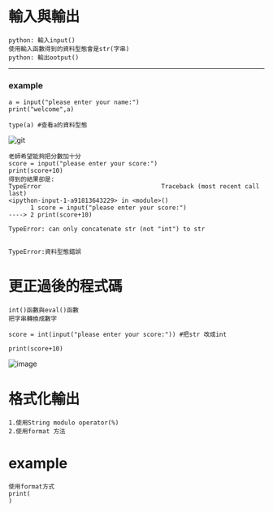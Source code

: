# 輸入與輸出
```
python: 輸入input() 
使用輸入函數得到的資料型態會是str(字串)
python: 輸出ootput()
```
---
### example
```
a = input("please enter your name:")
print("welcome",a)

type(a) #查看a的資料型態

```
![git](https://user-images.githubusercontent.com/90738394/135252112-51cb060c-38fb-4cbe-91bd-484e164fb458.PNG)
```
老師希望能夠把分數加十分
score = input("please enter your score:")
print(score+10)
得到的結果卻是:
TypeError                                 Traceback (most recent call last)
<ipython-input-1-a91813643229> in <module>()
      1 score = input("please enter your score:")
----> 2 print(score+10)

TypeError: can only concatenate str (not "int") to str


```
```
TypeError:資料型態錯誤

```
# 更正過後的程式碼
```
int()函數與eval()函數
把字串轉換成數字

```
```
score = int(input("please enter your score:")) #把str 改成int

print(score+10)
```
![image](https://user-images.githubusercontent.com/90738394/135380576-03fd474c-f18c-475b-8b6b-319edff5060f.png)
# 格式化輸出
```
1.使用String modulo operator(%)
2.使用format 方法

```
# example 
```
使用format方式
print(
)
```
